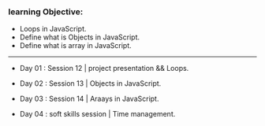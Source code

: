
### learning Objective:
- Loops in JavaScript.
- Define what is Objects in JavaScript.
- Define what is array in JavaScript.
______________________________________________________________________________________

- Day 01 : Session 12 | project presentation && Loops.

- Day 02 : Session 13 | Objects in JavaScript.

- Day 03 : Session 14 | Araays in JavaScript.

- Day 04 : soft skills session | Time management.
